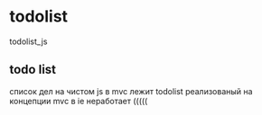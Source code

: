 # todolist
todolist_js
<h2> todo list </h2>
<p> список дел на чистом js в mvc лежит todolist реализованый на концепции mvc  в ie неработает ((((( </p>
